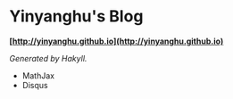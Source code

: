 Yinyanghu's Blog
===

**[http://yinyanghu.github.io](http://yinyanghu.github.io)**

*Generated by Hakyll.*

* MathJax
* Disqus
